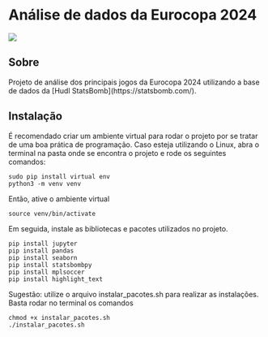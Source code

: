 <h1>Análise de dados da Eurocopa 2024</h1>
<p>
<img src="https://img.shields.io/badge/status-em%20desenvolvimento-green"</>
</p>
<h2>Sobre</h2>
<p>Projeto de análise dos principais jogos da Eurocopa 2024 utilizando a base de dados da [Hudl StatsBomb](https://statsbomb.com/).</p>
<h2>Instalação</h2>

É recomendado criar um ambiente virtual para rodar o projeto por se tratar de uma boa prática de programação. 
Caso esteja utilizando o Linux, abra o terminal na pasta onde se encontra o projeto e rode os seguintes comandos:

```
sudo pip install virtual env
python3 -m venv venv
```
Então, ative o ambiente virtual

```
source venv/bin/activate
```
Em seguida, instale as bibliotecas e pacotes utilizados no projeto. 

```
pip install jupyter
pip install pandas
pip install seaborn
pip install statsbombpy
pip install mplsoccer
pip install highlight_text

```

Sugestão: utilize o arquivo instalar_pacotes.sh para realizar as instalações. 
Basta rodar no terminal os comandos

```
chmod +x instalar_pacotes.sh
./instalar_pacotes.sh
```
